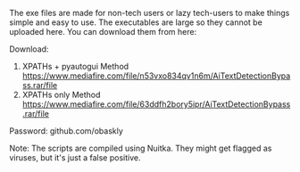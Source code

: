 The exe files are made for non-tech users or lazy tech-users to make things simple and easy to use.
The executables are large so they cannot be uploaded here. You can download them from here:

Download:
1. XPATHs + pyautogui Method
  https://www.mediafire.com/file/n53vxo834qv1n6m/AiTextDetectionBypass.rar/file
2. XPATHs only Method
  https://www.mediafire.com/file/63ddfh2bory5ipr/AiTextDetectionBypass.rar/file

Password: github.com/obaskly

Note: The scripts are compiled using Nuitka. They might get flagged as viruses, but it's just a false positive.
